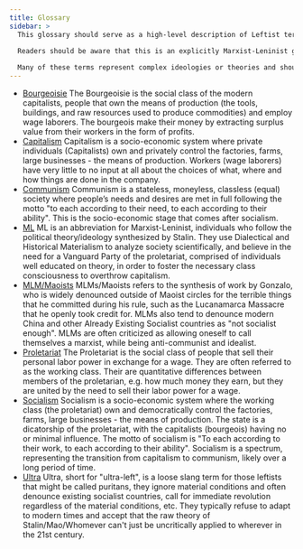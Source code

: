 ```yaml
---
title: Glossary
sidebar: >
  This glossary should serve as a high-level description of Leftist terminology, not an in-depth explanation of each term. <br><br>
  
  Readers should be aware that this is an explicitly Marxist-Leninist glossary, so not all terms will be represented neutrally or favorably.<br><br>

  Many of these terms represent complex ideologies or theories and should be researched further to get the best understanding.
---
```


- <a name="ultra" href="#ultra">Bourgeoisie</a> 
  The Bourgeoisie is the social class of the modern capitalists, people that own the means of production (the tools, buildings, and raw resources used to produce commodities) and employ wage laborers. The bourgeois make their money by extracting surplus value from their workers in the form of profits.
- <a name="ultra" href="#ultra">Capitalism</a> 
  Capitalism is a socio-economic system where private individuals (Capitalists) own and privately control the factories, farms, large businesses - the means of production. Workers (wage laborers) have very little to no input at all about the choices of what, where and how things are done in the company. 
- <a name="ultra" href="#ultra">Communism</a> 
  Communism is a stateless, moneyless, classless (equal) society where people’s needs and desires are met in full following the motto 
  "to each according to their need, to each according to their ability". This is the socio-economic stage that comes after socialism.
- <a name="ultra" href="#ultra">ML</a> 
  ML is an abbreviation for Marxist-Leninist, individuals who follow the political theory/ideology synthesized by Stalin. They use Dialectical and Historical Materialism to analyze society scientifically, and believe in the need for a Vanguard Party of the proletariat, comprised of individuals well educated on theory, in order to foster the necessary class consciousness to overthrow capitalism. 
- <a name="ultra" href="#ultra">MLM/Maoists</a> 
  MLMs/Maoists refers to the synthesis of work by Gonzalo, who is widely denounced outside of Maoist circles for the terrible things that he committed during his rule, such as the Lucanamarca Massacre that he openly took credit for. MLMs also tend to denounce modern China and other Already Existing Socialist countries as "not socialist enough". MLMs are often criticized as allowing oneself to call themselves a marxist, while being anti-communist and idealist.
- <a name="ultra" href="#ultra">Proletariat</a> 
  The Proletariat is the social class of people that sell their personal labor power in exchange for a wage. They are often referred to as the working class. Their are quantitative differences between members of the proletarian, e.g. how much money they earn, but they are united by the need to sell their labor power for a wage.
- <a name="ultra" href="#ultra">Socialism</a> 
  Socialism is a socio-economic system where the working class (the proletariat) own and democratically control the factories, farms, large businesses - the means of production. The state is a dicatorship of the proletariat, with the capitalists (bourgeois) having no or minimal influence. The motto of socialism is "To each according to their work, to each according to their ability". Socialism is a spectrum, representing the transition from capitalism to communism, likely over a long period of time.
- <a name="ultra" href="#ultra">Ultra</a> 
  Ultra, short for "ultra-left", is a loose slang term for those leftists that might be called puritans, they ignore material conditions and often denounce existing socialist countries, call for immediate revolution regardless of the material conditions, etc. They typically refuse to adapt to modern times and accept that the raw theory of Stalin/Mao/Whomever can't just be uncritically applied to wherever in the 21st century. 